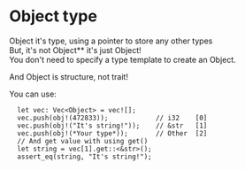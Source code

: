 # Object type

Object it's type, using a pointer to store any other types    
But, it's not Object*<T>* it's just Object!    
You don't need to specify a type template to create an Object.    

And Object is structure, not trait!

You can use:
```
  let vec: Vec<Object> = vec![];  
  vec.push(obj!(472833));            // i32    [0]   
  vec.push(obj!("It's string!"));    // &str   [1]  
  vec.push(obj!(*Your type*));       // Other  [2]  
  // And get value with using get()  
  let string = vec[1].get::<&str>();  
  assert_eq(string, "It's string!");  
```
